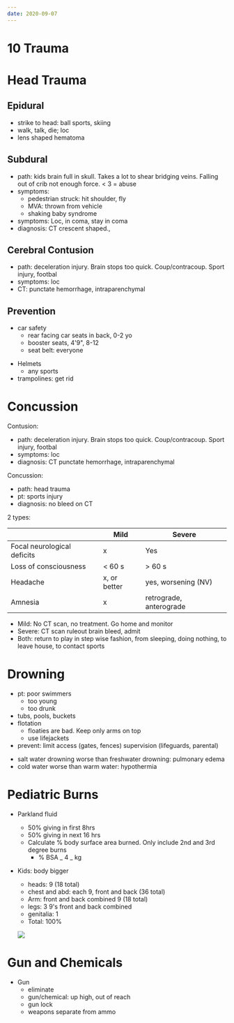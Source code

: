 ```yaml
---
date: 2020-09-07
---
```


# 10 Trauma

<!-- ignore.. -->

# Head Trauma

## Epidural

- strike to head: ball sports, skiing
- walk, talk, die; loc
- lens shaped hematoma

## Subdural

<!-- pediatric subdural path, causes, symptoms, diagnosis -->

- path: kids brain full in skull. Takes a lot to shear bridging veins. Falling out of crib not enough force. < 3 = abuse
- symptoms:
	- pedestrian struck: hit shoulder, fly
	- MVA: thrown from vehicle
	- shaking baby syndrome
- symptoms: Loc, in coma, stay in coma
- diagnosis: CT crescent shaped.,

## Cerebral Contusion

<!-- cerebral contusion CT shows.. -->

- path: deceleration injury. Brain stops too quick. Coup/contracoup. Sport injury, footbal
- symptoms: loc
- CT: punctate hemorrhage, intraparenchymal

## Prevention

<!-- car seat safety age and seats.. -->

- car safety
	- rear facing car seats in back, 0-2 yo
	- booster seats, 4'9", 8-12
	- seat belt: everyone

<!-- ignore.. -->

- Helmets
	- any sports
- trampolines: get rid

# Concussion

<!-- contusion vs concussion path, causes, diagnosis.. -->

Contusion:

- path: deceleration injury. Brain stops too quick. Coup/contracoup. Sport injury, footbal
- symptoms: loc
- diagnosis: CT punctate hemorrhage, intraparenchymal

Concussion:

- path: head trauma
- pt: sports injury
- diagnosis: no bleed on CT

<!-- mild vs severe concussion symptoms.. -->

2 types:

|                             | Mild         | Severe                  |
| --------------------------- | ------------ | ----------------------- |
| Focal neurological deficits | x            | Yes                     |
| Loss of consciousness       | < 60 s       | > 60 s                  |
| Headache                    | x, or better | yes, worsening (NV)     |
| Amnesia                     | x            | retrograde, anterograde |

<!-- concussion management mild, severe. Return to sport?.. -->

- Mild: No CT scan, no treatment. Go home and monitor
- Severe: CT scan ruleout brain bleed, admit
- Both: return to play in step wise fashion, from sleeping, doing nothing, to leave house, to contact sports

# Drowning

<!-- drowning demographics, causes, floaties? Prevention.. -->

- pt: poor swimmers
	- too young
	- too drunk
- tubs, pools, buckets
- flotation
	- floaties are bad. Keep only arms on top
	- use lifejackets
- prevent: limit access (gates, fences) supervision (lifeguards, parental)

<!-- drowning salt water vs freshwater. Cold vs warm water.. -->

- salt water drowning worse than freshwater drowning: pulmonary edema
- cold water worse than warm water: hypothermia

# Pediatric Burns

<!-- pediatric burns fluid management.. -->

- Parkland fluid

	- 50% giving in first 8hrs
	- 50% giving in next 16 hrs
	- Calculate % body surface area burned. Only include 2nd and 3rd degree burns
		- % BSA _ 4 _ kg

<!-- pediatric % body surface area for kids.. -->

- Kids: body bigger

	- heads: 9 (18 total)
	- chest and abd: each 9, front and back (36 total)
	- Arm: front and back combined 9 (18 total)
	- legs: 3 9's front and back combined
	- genitalia: 1
	- Total: 100%

  ![](https://i.imgur.com/Ee38rek.png)

# Gun and Chemicals

<!-- ignore.. -->

- Gun
	- eliminate
	- gun/chemical: up high, out of reach
	- gun lock
	- weapons separate from ammo
